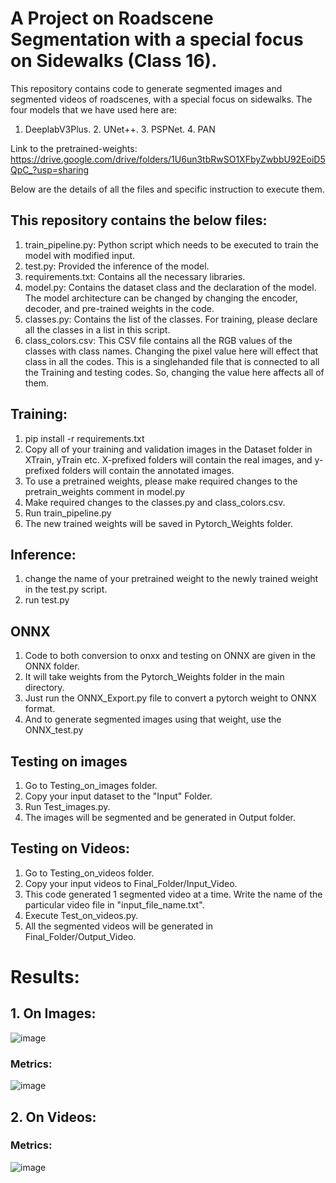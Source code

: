 # A Project on Roadscene Segmentation with a special focus on Sidewalks (Class 16).
This repository contains code to generate segmented images and segmented videos of roadscenes, with a special focus on sidewalks. The four models that we have used here are:
1. DeeplabV3Plus. 2. UNet++. 3. PSPNet. 4. PAN
   
Link to the pretrained-weights: https://drive.google.com/drive/folders/1U6un3tbRwSO1XFbyZwbbU92EoiD5QpC_?usp=sharing

Below are the details of all the files and specific instruction to execute them.

## This repository contains the below files:
1. train_pipeline.py: Python script which needs to be executed to train the model with modified input.
2. test.py: Provided the inference of the model.
3. requirements.txt: Contains all the necessary libraries.
4. model.py: Contains the dataset class and the declaration of the model. The model architecture can be changed by changing the encoder, decoder, and pre-trained weights in the code.
5. classes.py: Contains the list of the classes. For training, please declare all the classes in a list in this script.
6. class_colors.csv: This CSV file contains all the RGB values of the classes with class names. Changing the pixel value here will effect that class in all the codes. This is a singlehanded file that is connected to all the Training and testing codes. So, changing the value here affects all of them.

## Training:
1. pip install -r requirements.txt
2. Copy all of your training and validation images in the Dataset folder in XTrain, yTrain etc. X-prefixed folders will contain the real images, and y-prefixed folders will contain the annotated images.
3. To use a pretrained weights, please make required changes to the pretrain_weights comment in model.py
4. Make required changes to the classes.py and class_colors.csv.
5. Run train_pipeline.py
6. The new trained weights will be saved in Pytorch_Weights folder.

## Inference: 
1. change the name of your pretrained weight to the newly trained weight in the test.py script.
2. run test.py

## ONNX
1. Code to both conversion to onxx and testing on ONNX are given in the ONNX folder.
2. It will take weights from the Pytorch_Weights folder in the main directory.
3. Just run the ONNX_Export.py file to convert a pytorch weight to ONNX format.
4. And to generate segmented images using that weight, use the ONNX_test.py

## Testing on images
1. Go to Testing_on_images folder.
2. Copy your input dataset to the "Input" Folder.
3. Run Test_images.py.
4. The images will be segmented and be generated in Output folder.

## Testing on Videos:
1. Go to Testing_on_videos folder.
2. Copy your input videos to Final_Folder/Input_Video.
3. This code generated 1 segmented video at a time. Write the name of the particular video file in "input_file_name.txt".
4. Execute Test_on_videos.py.
5. All the segmented videos will be generated in Final_Folder/Output_Video.

# Results:
## 1. On Images:
![image](https://github.com/kreuz1995/SemanticSegmentationSidewalk/assets/106822147/06bd3215-5ee6-4b35-994e-effed73d10b6)

### Metrics: 
![image](https://github.com/kreuz1995/SemanticSegmentationSidewalk/assets/106822147/cb044a01-317c-43cd-930a-f4e61a25aa10)

## 2. On Videos:
### Metrics:
![image](https://github.com/kreuz1995/SemanticSegmentationSidewalk/assets/106822147/254414ba-93cd-45e0-89a9-9d1f1541383b)

